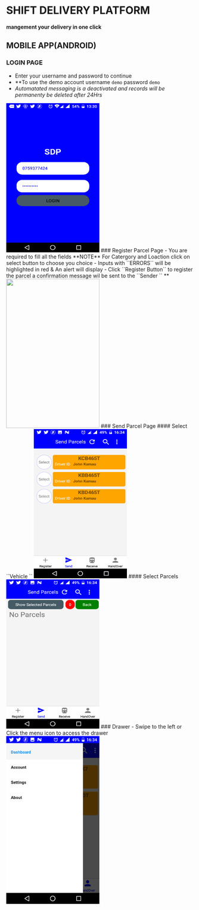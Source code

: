 # SHIFT DELIVERY PLATFORM
**mangement your delivery in one click**
## MOBILE APP(ANDROID)
### LOGIN PAGE
- Enter your username and password to continue
- **To use the demo account username ``demo`` password ``demo``
- *Automatated messaging is a deactivated and records will be permanenty be deleted after 24Hrs*
<img src="./images/login.png" height="400px" width="250">
### Register Parcel Page
- You are required to fill all the fields **NOTE** For Catergory and Loaction click on select button to choose you choice
- Inputs with ``ERRORS`` will be highlighted in red & An alert will display
- Click ``Register Button`` to register the parcel a confirmation message wil be sent to the ``Sender `` ** 
<img src="./images/reg_parcels.png" height="400px" width="250">
### Send Parcel Page
#### Select ``Vehicle `` 
<img src="./images/send_page.png" height="400px" width="250">	
#### Select Parcels
<img src="./images/send_select.png" height="400px" width="250">
### Drawer
- Swipe to the left or Click the menu icon to access the drawer
<img src="./images/drawer.png" height="450px" width="250">

